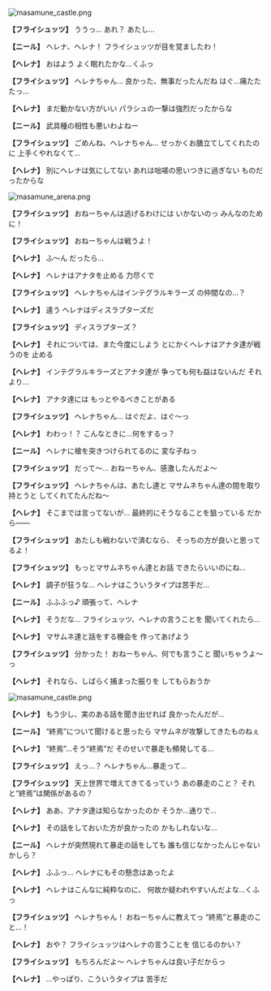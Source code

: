 
![masamune_castle.png](../images/backgrounds/masamune_castle.png)

**【フライシュッツ】**
ううっ…
あれ？
あたし…

**【ニール】**
ヘレナ、ヘレナ！
フライシュッツが目を覚ましたわ！

**【ヘレナ】**
おはよう
よく眠れたかな…くふっ

**【フライシュッツ】**
ヘレナちゃん…
良かった、無事だったんだね
はぐ…痛たたたっ…

**【ヘレナ】**
まだ動かない方がいい
パラシュの一撃は強烈だったからな

**【ニール】**
武具種の相性も悪いわよねー

**【フライシュッツ】**
ごめんね、ヘレナちゃん…
せっかくお膳立てしてくれたのに
上手くやれなくて…

**【ヘレナ】**
別にヘレナは気にしてない
あれは咄嗟の思いつきに過ぎない
ものだったからな

![masamune_arena.png](../images/backgrounds/masamune_arena.png)

**【フライシュッツ】**
おねーちゃんは逃げるわけには
いかないのっ
みんなのために！

**【フライシュッツ】**
おねーちゃんは戦うよ！

**【ヘレナ】**
ふ～ん
だったら…

**【ヘレナ】**
ヘレナはアナタを止める
力尽くで

**【フライシュッツ】**
ヘレナちゃんはインテグラルキラーズ
の仲間なの…？

**【ヘレナ】**
違う
ヘレナはディスラプターズだ

**【フライシュッツ】**
ディスラプターズ？

**【ヘレナ】**
それについては、また今度にしよう
とにかくヘレナはアナタ達が戦うのを
止める

**【ヘレナ】**
インテグラルキラーズとアナタ達が
争っても何も益はないんだ
それより…

**【ヘレナ】**
アナタ達には
もっとやるべきことがある

**【フライシュッツ】**
ヘレナちゃん…
はぐだよ、はぐ～っ

**【ヘレナ】**
わわっ！？
こんなときに…何をするっ？

**【ニール】**
ヘレナに槍を突きつけられてるのに
変な子ねっ

**【フライシュッツ】**
だって～…
おねーちゃん、感激したんだよ～

**【フライシュッツ】**
ヘレナちゃんは、あたし達と
マサムネちゃん達の間を取り持とうと
してくれてたんだね～

**【ヘレナ】**
そこまでは言ってないが…
最終的にそうなることを狙っている
だから――

**【フライシュッツ】**
あたしも戦わないで済むなら、
そっちの方が良いと思ってるよ！

**【フライシュッツ】**
もっとマサムネちゃん達とお話
できたらいいのにね…

**【ヘレナ】**
調子が狂うな…
ヘレナはこういうタイプは苦手だ…

**【ニール】**
ふふふっ♪
頑張って、ヘレナ

**【ヘレナ】**
そうだな…
フライシュッツ、ヘレナの言うことを
聞いてくれたら…

**【ヘレナ】**
マサムネ達と話をする機会を
作ってあげよう

**【フライシュッツ】**
分かった！
おねーちゃん、何でも言うこと
聞いちゃうよ～っ

**【ヘレナ】**
それなら、しばらく捕まった振りを
してもらおうか

![masamune_castle.png](../images/backgrounds/masamune_castle.png)

**【ヘレナ】**
もう少し、実のある話を聞き出せれば
良かったんだが…

**【ニール】**
“終焉”について聞けると思ったら
マサムネが攻撃してきたものねぇ

**【ヘレナ】**
“終焉”…そう“終焉”だ
そのせいで暴走も頻発してる…

**【フライシュッツ】**
えっ…？
ヘレナちゃん…暴走って…

**【フライシュッツ】**
天上世界で増えてきてるっていう
あの暴走のこと？
それと“終焉”は関係があるの？

**【ヘレナ】**
ああ、アナタ達は知らなかったのか
そうか…通りで…

**【ヘレナ】**
その話をしておいた方が良かったの
かもしれないな…

**【ニール】**
ヘレナが突然現れて暴走の話をしても
誰も信じなかったんじゃないかしら？

**【ヘレナ】**
ふふっ…
ヘレナにもその懸念はあったよ

**【ヘレナ】**
ヘレナはこんなに純粋なのに、
何故か疑われやすいんだよな…くふっ

**【フライシュッツ】**
ヘレナちゃん！
おねーちゃんに教えてっ
“終焉”と暴走のこと…！

**【ヘレナ】**
おや？
フライシュッツはヘレナの言うことを
信じるのかい？

**【フライシュッツ】**
もちろんだよ～
ヘレナちゃんは良い子だからっ

**【ヘレナ】**
…やっぱり、こういうタイプは
苦手だ